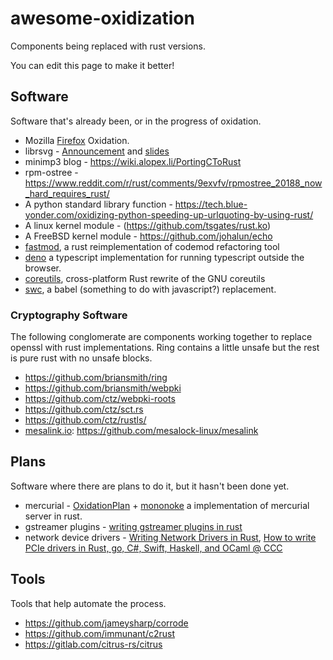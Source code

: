 # awesome-oxidization

Components being replaced with rust versions.

You can edit this page to make it better!

## Software

Software that's already been, or in the progress of oxidation.

* Mozilla [Firefox](https://wiki.mozilla.org/Oxidation) Oxidation.
* librsvg - [Announcement](https://mail.gnome.org/archives/desktop-devel-list/2017-January/msg00001.html) and [slides](https://people.gnome.org/~federico/blog/docs/fmq-porting-c-to-rust.pdf)
* minimp3 blog - https://wiki.alopex.li/PortingCToRust
* rpm-ostree - https://www.reddit.com/r/rust/comments/9exvfv/rpmostree_20188_now_hard_requires_rust/
* A python standard library function - https://tech.blue-yonder.com/oxidizing-python-speeding-up-urlquoting-by-using-rust/
* A linux kernel module - (https://github.com/tsgates/rust.ko)
* A FreeBSD kernel module - https://github.com/johalun/echo
* [fastmod](https://github.com/facebookincubator/fastmod), a rust reimplementation of codemod refactoring tool
* [deno](https://github.com/denoland/deno) a typescript implementation for running typescript outside the browser.
* [coreutils](https://github.com/uutils/coreutils), cross-platform Rust rewrite of the GNU coreutils
* [swc](https://github.com/swc-project/swc), a babel (something to do with javascript?) replacement.

### Cryptography Software

The following conglomerate are components working together to replace openssl with rust implementations. Ring contains a little unsafe but the rest is pure rust with no unsafe blocks.

* https://github.com/briansmith/ring
* https://github.com/briansmith/webpki
* https://github.com/ctz/webpki-roots
* https://github.com/ctz/sct.rs
* https://github.com/ctz/rustls/
* [mesalink.io](https://mesalink.io/): https://github.com/mesalock-linux/mesalink

## Plans

Software where there are plans to do it, but it hasn't been done yet.

* mercurial - [OxidationPlan](https://www.mercurial-scm.org/wiki/OxidationPlan) + [mononoke](https://github.com/facebookexperimental/mononoke) a implementation of mercurial server in rust.
* gstreamer plugins - [writing gstreamer plugins in rust](https://coaxion.net/blog/2016/05/writing-gstreamer-plugins-and-elements-in-rust/)
* network device drivers - [Writing Network Drivers in Rust](https://www.net.in.tum.de/fileadmin/bibtex/publications/theses/2018-ixy-rust.pdf), [How to write PCIe drivers in Rust, go, C#, Swift, Haskell, and OCaml @ CCC](https://www.youtube.com/watch?v=aSuRyLBrXgI)

## Tools

Tools that help automate the process.

* https://github.com/jameysharp/corrode
* https://github.com/immunant/c2rust
* https://gitlab.com/citrus-rs/citrus
